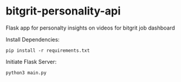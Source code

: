 # bitgrit-personality-api
Flask app for personalty insights on videos for bitgrit job dashboard

Install Dependencies:
```
pip install -r requirements.txt
```

Initiate Flask Server:
``` 
python3 main.py
```
